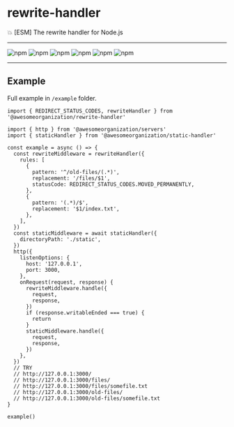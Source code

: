 # rewrite-handler

:boom: [ESM] The rewrite handler for Node.js

---

![npm](https://img.shields.io/david/awesomeorganization/rewrite-handler)
![npm](https://img.shields.io/npm/v/@awesomeorganization/rewrite-handler)
![npm](https://img.shields.io/npm/dt/@awesomeorganization/rewrite-handler)
![npm](https://img.shields.io/npm/l/@awesomeorganization/rewrite-handler)
![npm](https://img.shields.io/bundlephobia/minzip/@awesomeorganization/rewrite-handler)
![npm](https://img.shields.io/bundlephobia/min/@awesomeorganization/rewrite-handler)

---

## Example

Full example in `/example` folder.

```
import { REDIRECT_STATUS_CODES, rewriteHandler } from '@awesomeorganization/rewrite-handler'

import { http } from '@awesomeorganization/servers'
import { staticHandler } from '@awesomeorganization/static-handler'

const example = async () => {
  const rewriteMiddleware = rewriteHandler({
    rules: [
      {
        pattern: '^/old-files/(.*)',
        replacement: '/files/$1',
        statusCode: REDIRECT_STATUS_CODES.MOVED_PERMANENTLY,
      },
      {
        pattern: '(.*)/$',
        replacement: '$1/index.txt',
      },
    ],
  })
  const staticMiddleware = await staticHandler({
    directoryPath: './static',
  })
  http({
    listenOptions: {
      host: '127.0.0.1',
      port: 3000,
    },
    onRequest(request, response) {
      rewriteMiddleware.handle({
        request,
        response,
      })
      if (response.writableEnded === true) {
        return
      }
      staticMiddleware.handle({
        request,
        response,
      })
    },
  })
  // TRY
  // http://127.0.0.1:3000/
  // http://127.0.0.1:3000/files/
  // http://127.0.0.1:3000/files/somefile.txt
  // http://127.0.0.1:3000/old-files/
  // http://127.0.0.1:3000/old-files/somefile.txt
}

example()
```
